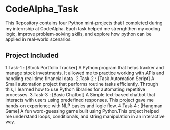 # CodeAlpha_Task
This Repository contains four Python mini-projects that I completed during my internship at CodeAlpha.
Each task helped me strenghthen my coding logic, improve problem-solving skills, and explore how python can be applied in real-world scenarios.
## Project Included
1.Task-1 : [Stock Portfolio Tracker]
    A Python program that helps tracker and manage stock investments. It allowed me to practice working with APIs and handling real-time financial data.
2.Task-2 : [Task Automation Script]
    A Small automation project that performs routine tasks efficiently. Through this, I learned how to use Python libraries for automating repetitive processes.
3.Task-3 : [Basic Chatbot]
    A Simple text-based chatbot that interacts with users using predefined responses. This project gave me hands-on experience with NLP basics and logic flow.
4.Task-4 : [Hangman Game]
    A fun word-guessing game built using Python.This project helped me understand loops, conditionals, and string manipulation in an interactive way. 
